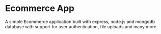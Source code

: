 # Ecommerce App
A simple Ecommerce application built with express, node.js and mongodb database with support for user authentication, file uploads and many more
